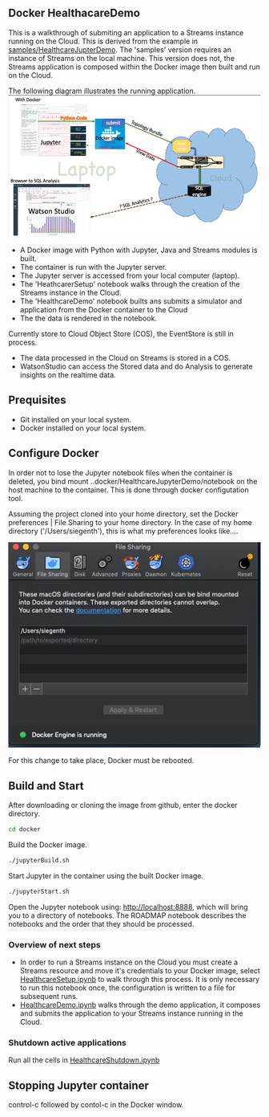 ## Docker HealthacareDemo

This is a walkthrough of submiting an application to a Streams instance running on the Cloud. This is derived from 
the example in [samples/HealthcareJupterDemo](../samples/HealthcareJupyterDemo). The 'samples' version
requires an instance of Streams on the local machine. This version does not, the Streams application is composed within 
the Docker image then built and run on the Cloud.


The following diagram illustrates the running application. 
![File Sharing](HealthcareJupyterDemo/notebooks/images/dockerSQL.png)

- A Docker image with Python with Jupyter, Java and Streams modules is built. 
- The container is run with the Jupyter server.
- The Jupyter server is accessed from your local computer (laptop).
- The 'HeathcarerSetup' notebook walks through the creation of the Streams instance in the Cloud.
- The 'HealthcareDemo' notebook builts ans submits a simulator and application from the Docker container to the Cloud
- The the data is rendered in the notebook. 

Currently store to Cloud Object Store (COS), the EventStore is still in process. 
- The data processed in the Cloud on Streams is stored in a COS. 
- WatsonStudio can access the Stored data and do Analysis to generate insights on the realtime data.

## Prequisites 

* Git installed on your local system. 
* Docker installed on your local system.

## Configure Docker
In order not to lose the Jupyter notebook files when the container is
deleted, you bind mount ..docker/HealthcareJupyterDemo/notebook on the host
machine to the container. This is done through docker configutation tool. 

Assuming the project cloned into your home directory, set the Docker preferences | File Sharing 
to your home directory. In the case of my home  directory ('/Users/siegenth'), this is what my preferences looks like....

![File Sharing](images/fileSharing.jpg)

For this change to take place, Docker must be rebooted. 


## Build and Start

After downloading or cloning the image from github, enter the docker directory.

```bash
cd docker
```

Build the Docker image. 
```bash
./jupyterBuild.sh

```
Start Jupyter in the container using the built Docker image.
```bash
./jupyterStart.sh
```
Open the Jupyter notebook using: [http://localhost:8888](http://localhost:8888), which will bring you to a directory of notebooks. 
The ROADMAP notebook describes the notebooks and the order that they should be processed.


### Overview of next steps

* In order to run a Streams instance on the Cloud you must create a Streams resource and move it's credentials to your
Docker image, select [HealthcareSetup.ipynb](http://localhost:8888/HealthcareSetup.ipynb) to walk through this process. 
It is only necessary to run this notebook once, the configuration is written to a file for subsequent runs.
* [HealthcareDemo.ipynb](http://localhost:8888/HealthcareDemo.ipynb) walks through the demo application, it composes and 
submits the application to your Streams instance running in the Cloud.   

### Shutdown active applications

Run all the cells in  [HealthcareShutdown.ipynb](http://localhost:8888/HealthcareShutdown.ipynb)


## Stopping Jupyter container
control-c followed by contol-c in the Docker window.




